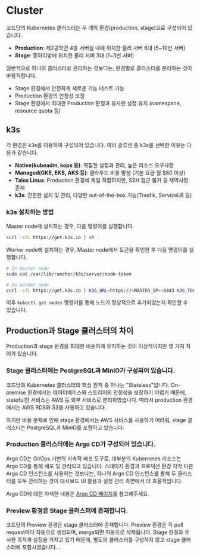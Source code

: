 # Cluster

코드당의 Kubernetes 클러스터는 두 개의 환경(production, stage)으로 구성되어 있습니다.

- **Production**: 제2공학관 4층 서버실 내에 위치한 물리 서버 6대 (5~10번 서버)
- **Stage**: 동아리방에 위치한 물리 서버 3대 (1~3번 서버)

일반적으로 하나의 클러스터로 관리하는 것보다는, 환경별로 클러스터를 분리하는 것이 바람직합니다.

- Stage 환경에서 안전하게 새로운 기능 테스트 가능
- Production 환경의 안정성 보장
- Stage 환경에서 최대한 Production 환경과 유사한 설정 유지 (namespace, resource quota 등)

## k3s

각 환경은 k3s를 이용하여 구성되어 있습니다. 여러 솔루션 중 k3s를 선택한 이유는 다음과 같습니다.

- **Native(kubeadm, kops 등)**: 복잡한 설정과 관리, 높은 리소스 요구사항
- **Managed(GKE, EKS, AKS 등)**: 클라우드 비용 발생 (기본 요금 월 $80 이상)
- **Talos Linux**: Production 환경에 제일 적합하지만, SSH 접근 불가 등 제약사항 존재
- **k3s**: 간편한 설치 및 관리, 다양한 out-of-the-box 기능(Traefik, ServiceLB 등)

### k3s 설치하는 방법

Master node에 설치하는 경우, 다음 명령어를 실행합니다.

```bash
curl -sfL https://get.k3s.io | sh -
```

Worker node에 설치하는 경우, Master node에서 토큰을 확인한 후 다음 명령어를 실행합니다.

```bash
# In master node
sudo cat /var/lib/rancher/k3s/server/node-token

# In worker node
curl -sfL https://get.k3s.io | K3S_URL=https://<MASTER_IP>:6443 K3S_TOKEN=<TOKEN> sh -
```

이후 `kubectl get nodes` 명령어를 통해 노드가 정상적으로 추가되었는지 확인할 수 있습니다.

## Production과 Stage 클러스터의 차이

Production과 stage 환경을 최대한 비슷하게 유지하는 것이 이상적이지만 몇 가지 차이가 있습니다.

### Stage 클러스터에는 PostgreSQL과 MinIO가 구성되어 있습니다.

코드당의 Kubernetes 클러스터의 핵심 원칙 중 하나는 "Stateless"입니다.
On-premise 환경에서는 데이터베이스와 스토리지의 안정성을 보장하기 어렵기 때문에, stateful한 서비스는 AWS 등 외부 서비스로 분리하였습니다.
따라서 production 환경에서는 AWS RDS와 S3를 사용하고 있습니다.

하지만 비용 문제로 인해 stage 환경에서는 AWS 서비스를 사용하기 어려워, stage 클러스터는 PostgreSQL과 MinIO를 포함하고 있습니다.

### Production 클러스터에는 Argo CD가 구성되어 있습니다.

Argo CD는 GitOps 기반의 지속적 배포 도구로, 대부분의 Kubernetes 리소스는 Argo CD를 통해 배포 및 관리되고 있습니다.
스테이지 환경과 프로덕션 환경 각각 다른 Argo CD 인스턴스를 사용하는 것보다는, 하나의 Argo CD 인스턴스를 통해 두 클러스터를 모두 관리하는 것이 대시보드 UI 활용과 설정 관리 측면에서 더 효율적입니다.

Argo CD에 대한 자세한 내용은 [Argo CD 페이지](./argo-cd.md)를 참고해주세요.

### Preview 환경은 Stage 클러스터에 존재합니다.

코드당의 Preview 환경은 stage 클러스터에 존재합니다.
Preview 환경은 각 pull request마다 자동으로 생성되며, merge되면 자동으로 삭제됩니다.
Stage 환경과 유사한 목적과 설정을 가지고 있기 때문에, 별도의 클러스터를 구성하지 않고 stage 클러스터에 포함시켰습니다.
.
